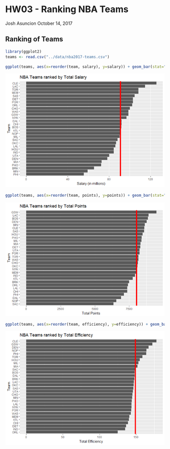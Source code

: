 HW03 - Ranking NBA Teams
================
Josh Asuncion
October 14, 2017

Ranking of Teams
----------------

``` r
library(ggplot2)
teams <- read.csv("../data/nba2017-teams.csv")
```

``` r
ggplot(teams, aes(x=reorder(team, salary), y=salary)) + geom_bar(stat="identity") + geom_hline(yintercept=mean(teams$salary), col="red", size=2) + xlab("Team") + ylab("Salary (in millions)") + ggtitle("NBA Teams ranked by Total Salary") + coord_flip()
```

![](hw03-josh-asuncion_files/figure-markdown_github-ascii_identifiers/unnamed-chunk-2-1.png)

``` r
ggplot(teams, aes(x=reorder(team, points), y=points)) + geom_bar(stat="identity") + geom_hline(yintercept=mean(teams$points), col="red", size=2) + xlab("Team") + ylab("Total Points") + ggtitle("NBA Teams ranked by Total Points") + coord_flip()
```

![](hw03-josh-asuncion_files/figure-markdown_github-ascii_identifiers/unnamed-chunk-3-1.png)

``` r
ggplot(teams, aes(x=reorder(team, efficiency), y=efficiency)) + geom_bar(stat="identity") + geom_hline(yintercept=mean(teams$efficiency), col="red", size=2) + xlab("Team") + ylab("Total Efficiency") + ggtitle("NBA Teams ranked by Total Efficiency") + coord_flip()
```

![](hw03-josh-asuncion_files/figure-markdown_github-ascii_identifiers/unnamed-chunk-4-1.png)
